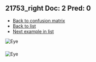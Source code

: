 ## 21753_right Doc: 2 Pred: 0
- [Back to confusion matrix](https://github.com/juliandewit/kaggle_retinopathy/blob/master/matrix.md)
- [Back to list](https://github.com/juliandewit/kaggle_retinopathy/blob/master/lists/20/list.md)
- [Next example in list](https://github.com/juliandewit/kaggle_retinopathy/blob/master/lists/20/21/2180_left.md)

![Eye](https://retinopaty.blob.core.windows.net/size1024/21753_right_2.jpeg)

### 

![Eye]()

